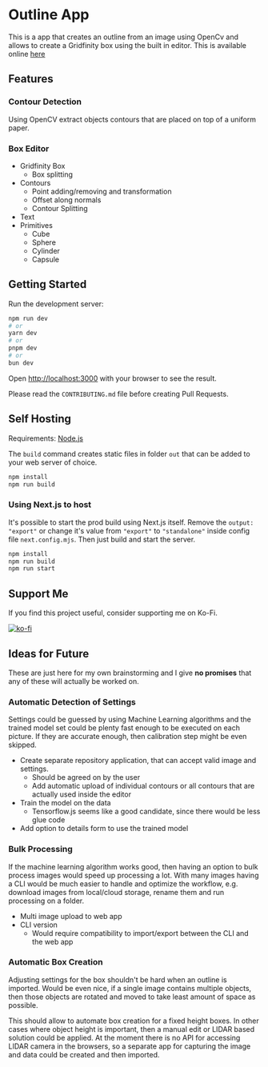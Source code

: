 # Outline App

This is a app that creates an outline from an image using OpenCv and allows to create a Gridfinity box using the built in editor. This is available online [here](https://outline.georgs.lv/)

## Features

### Contour Detection

Using OpenCV extract objects contours that are placed on top of a uniform paper.

### Box Editor

- Gridfinity Box
  - Box splitting
- Contours
  - Point adding/removing and transformation
  - Offset along normals
  - Contour Splitting
- Text
- Primitives
  - Cube
  - Sphere
  - Cylinder
  - Capsule

## Getting Started

Run the development server:

```bash
npm run dev
# or
yarn dev
# or
pnpm dev
# or
bun dev
```

Open [http://localhost:3000](http://localhost:3000) with your browser to see the result.

Please read the `CONTRIBUTING.md` file before creating Pull Requests.

## Self Hosting

Requirements: [Node.js](https://nodejs.org/en)

The `build` command creates static files in folder `out` that can be added to your web server of choice.

```bash
npm install
npm run build
```

### Using Next.js to host

It's possible to start the prod build using Next.js itself.
Remove the `output: "export"` or change it's value from `"export"` to `"standalone"` inside config file `next.config.mjs`. Then just build and start the server.

```bash
npm install
npm run build
npm run start
```

## Support Me

If you find this project useful, consider supporting me on Ko-Fi.

[![ko-fi](https://ko-fi.com/img/githubbutton_sm.svg)](https://ko-fi.com/L3L41134QC)

## Ideas for Future

These are just here for my own brainstorming and I give **no promises** that any of these will actually be worked on.

### Automatic Detection of Settings

Settings could be guessed by using Machine Learning algorithms and the trained model set could be plenty fast enough to be executed on each picture. If they are accurate enough, then calibration step might be even skipped. 

- Create separate repository application, that can accept valid image and settings.
  - Should be agreed on by the user
  - Add automatic upload of individual contours or all contours that are actually used inside the editor
- Train the model on the data
  - Tensorflow.js seems like a good candidate, since there would be less glue code
- Add option to details form to use the trained model

### Bulk Processing

If the machine learning algorithm works good, then having an option to bulk process images would speed up processing a lot. With many images having a CLI would be much easier to handle and optimize the workflow, e.g. download images from local/cloud storage, rename them and run processing on a folder.

- Multi image upload to web app
- CLI version
  - Would require compatibility to import/export between the CLI and the web app

### Automatic Box Creation

Adjusting settings for the box shouldn't be hard when an outline is imported. Would be even nice, if a single image contains multiple objects, then those objects are rotated and moved to take least amount of space as possible. 

This should allow to automate box creation for a fixed height boxes. In other cases where object height is important, then a manual edit or LIDAR based solution could be applied. At the moment there is no API for accessing LIDAR camera in the browsers, so a separate app for capturing the image and data could be created and then imported.

